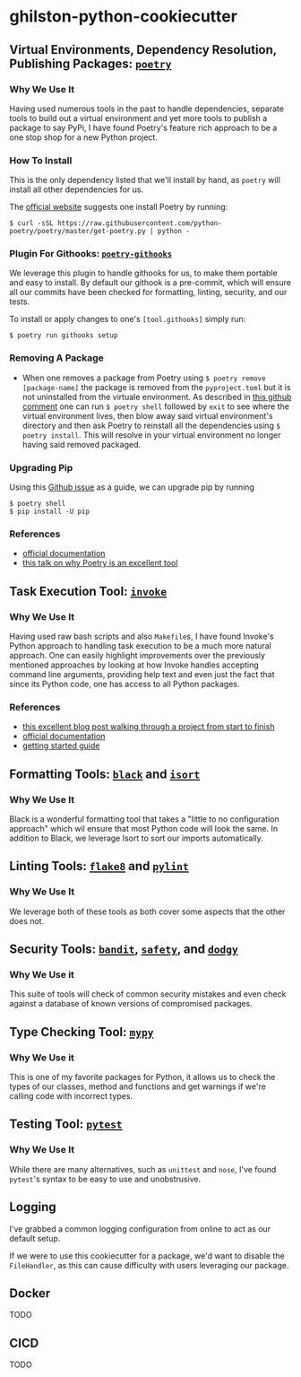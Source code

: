 # ghilston-python-cookiecutter

## Virtual Environments, Dependency Resolution, Publishing Packages: [`poetry`](https://github.com/python-poetry/poetry)

### Why We Use It

Having used numerous tools in the past to handle dependencies, separate tools to build out a virtual environment and yet more tools to publish a package to say PyPi, I have found Poetry's feature rich approach to be a one stop shop for a new Python project.

### How To Install

This is the only dependency listed that we'll install by hand, as `poetry` will install all other dependencies for us.

The [official website](https://python-poetry.org/docs/) suggests one install Poetry by running:

`$ curl -sSL https://raw.githubusercontent.com/python-poetry/poetry/master/get-poetry.py | python -`


### Plugin For Githooks: [`poetry-githooks`](https://pypi.org/project/poetry-githooks/)

We leverage this plugin to handle githooks for us, to make them portable and easy to install. By default our githook is a pre-commit, which will ensure all our commits have been checked for formatting, linting, security, and our tests.

To install or apply changes to one's `[tool.githooks]` simply run:

`$ poetry run githooks setup`

### Removing A Package

- When one removes a package from Poetry using `$ poetry remove [package-name]` the package is removed from the `pyproject.toml` but it is not uninstalled from the virtuale environment. As described in [this github comment](https://github.com/python-poetry/poetry/issues/648#issuecomment-461149012) one can run `$ poetry shell` followed by `exit` to see where the virtual environment lives, then blow away said virtual environment's directory and then ask Poetry to reinstall all the dependencies using `$ poetry install`. This will resolve in your virtual environment no longer having said removed packaged.

### Upgrading Pip

Using this [Github issue]() as a guide, we can upgrade pip by running

```
$ poetry shell
$ pip install -U pip
```

### References

- [official documentation](https://python-poetry.org/docs/)
- [this talk on why Poetry is an excellent tool](https://www.youtube.com/watch?v=QX_Nhu1zhlg&t=202s)

## Task Execution Tool: [`invoke`](https://github.com/pyinvoke/invoke)

### Why We Use It

Having used raw bash scripts and also `Makefile`s, I have found Invoke's Python approach to handling task execution to be a much more natural approach. One can easily highlight improvements over the previously mentioned approaches by looking at how Invoke handles accepting command line arguments, providing help text and even just the fact that since its Python code, one has access to all Python packages.

### References

- [this excellent blog post walking through a project from start to finish](https://interrupt.memfault.com/blog/building-a-cli-for-firmware-projects#why-invoke-and-python)
- [official documentation](http://www.pyinvoke.org/)
- [getting started guide](http://docs.pyinvoke.org/en/0.23.0/getting_started.html)

## Formatting Tools: [`black`](https://github.com/psf/black) and [`isort`](https://github.com/PyCQA/isort)

### Why We Use It

Black is a wonderful formatting tool that takes a "little to no configuration approach" which wil ensure that most Python code will look the same. In addition to Black, we leverage Isort to sort our imports automatically.

## Linting Tools: [`flake8`](https://github.com/PyCQA/flake8) and [`pylint`](https://github.com/PyCQA/pylint)

### Why We Use It

We leverage both of these tools as both cover some aspects that the other does not.

## Security Tools: [`bandit`](https://github.com/PyCQA/bandit), [`safety`](https://github.com/pyupio/safety), and [`dodgy`](https://github.com/landscapeio/dodgy)

### Why We Use it

This suite of tools will check of common security mistakes and even check against a database of known versions of compromised packages.

## Type Checking Tool: [`mypy`](https://github.com/python/mypy)

### Why We Use it

This is one of my favorite packages for Python, it allows us to check the types of our classes, method and functions and get warnings if we're calling code with incorrect types.

## Testing Tool: [`pytest`](https://github.com/pytest-dev/pytest)

### Why We Use It

While there are many alternatives, such as `unittest` and `nose`, I've found `pytest`'s syntax to be easy to use and unobstrusive.

## Logging

I've grabbed a common logging configuration from online to act as our default setup.

If we were to use this cookiecutter for a package, we'd want to disable the `FileHandler`, as this can cause difficulty with users leveraging our package.

## Docker

TODO

## CICD

TODO
